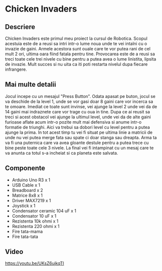 # Chicken Invaders
## Descriere

Chicken Invaders este primul meu proiect la cursul de Robotica. Scopul acestuia este de a reusi sa intri intr-o lume noua unde te vei intalni cu o invazie de gaini. Armele acestora sunt ouale care te vor putea rani de cel mult 2 ori, ultima oara fiind fatala pentru tine. Provocarea este de a reusi sa treci toate cele trei nivele cu bine pentru a putea avea o lume linistita, lipsita de invazie. Mult succes si nu uita ca iti poti restarta nivelul dupa fiecare infrangere.

## Mai multe detalii

Jocul incepe cu un mesajul  "Press Button". Odata apasat pe buton, jocul se va deschide de la level 1, unde se vor gasi doar 8 gaini care vor incerca sa te omoare. Imediat ce toate sunt invinse, vei ajunge la level 2 unde vei da de 14 gaini mai indraznete care vor trage cu oua in tine. Dupa ce ai reusit sa treci si acest obstacol vei ajunge la ultimul level, unde vei da de alte gaini furioase aflate acum intr-o pozite mult mai defensiva si anume intr-o formatie de triunghi. Aici va trebui sa dobori level cu level pentru a putea ajunge la prima. In tot acest timp tu vei fi situat pe ultima linie a matricii de unde nu vei putea merge fata sau spate ci doar stanga sau dreapta. Arma ta va fi una puternica care va avea gloante destule pentru a putea trece cu bine peste toate cele 3 nivele. La final vei fi intampinat cu un mesaj care te va anunta ca totul s-a incheiat si ca planeta este salvata.

## Componente
- Arduino Uno R3 x 1
- USB Cable x 1
- Breadboard x 2
- Matrice 8x8 x 1
- Driver MAX7219 x 1
- Joystick x 1
- Condensator ceramic 104 uF x 1
- Condensator 10 uF x 1
- Rezistenta 10k ohmi x 1
- Rezistenta 220 ohmi x 1
- Fire tata-mama
- Fire tata-tata

## Video
https://youtu.be/UKsZ6ujkqTI
